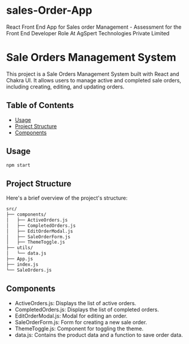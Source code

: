 # sales-Order-App
React Front End  App for Sales order Management - Assessment for the Front End Developer Role At AgSpert Technologies Private Limited

 # Sale Orders Management System

This project is a Sale Orders Management System built with React and Chakra UI. It allows users to manage active and completed sale orders, including creating, editing, and updating orders.

## Table of Contents

- [Usage](#usage)
- [Project Structure](#project-structure)
- [Components](#components)
 

## Usage

```bash
npm start
```
## Project Structure

Here's a brief overview of the project's structure:
```bash
src/
├── components/
│   ├── ActiveOrders.js
│   ├── CompletedOrders.js
│   ├── EditOrderModal.js
│   ├── SaleOrderForm.js
│   ├── ThemeToggle.js
├── utils/
│   └── data.js
├── App.js
├── index.js
└── SaleOrders.js
```

## Components
* ActiveOrders.js: Displays the list of active orders.
* CompletedOrders.js: Displays the list of completed orders.
* EditOrderModal.js: Modal for editing an order.
* SaleOrderForm.js: Form for creating a new sale order.
* ThemeToggle.js: Component for toggling the theme.
* data.js: Contains the product data and a function to save order data.


